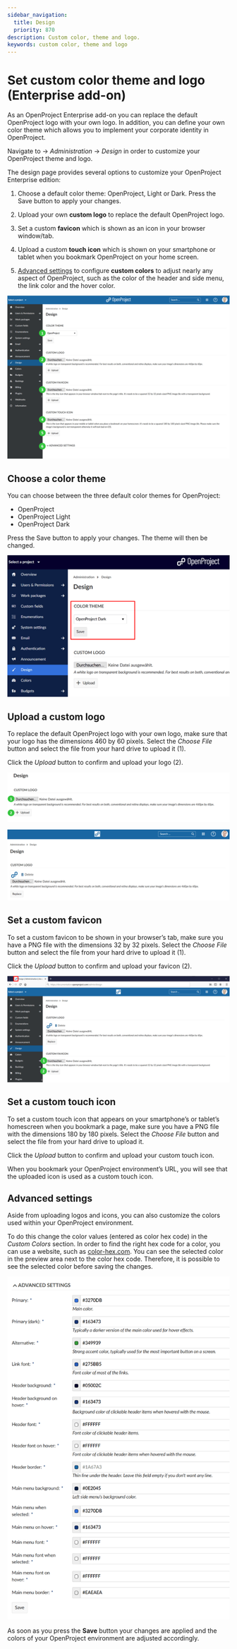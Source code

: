 ```yaml
---
sidebar_navigation:
  title: Design
  priority: 870
description: Custom color, theme and logo.
keywords: custom color, theme and logo
---
```

# Set custom color theme and logo (Enterprise add-on)

As an OpenProject Enterprise add-on you can replace the default  OpenProject logo with your own logo. In addition, you can define your own color theme which allows you to implement your corporate identity in OpenProject.

Navigate to -> *Administration* -> *Design* in order to customize your OpenProject theme and logo.

The design page provides several options to customize your OpenProject Enterprise edition:

1. Choose a default color theme: OpenProject, Light or Dark. Press the Save button to apply your changes.

2. Upload your own **custom logo** to replace the default OpenProject logo.

3. Set a custom **favicon** which is shown as an icon in your browser window/tab.
4. Upload a custom **touch icon** which is shown on your smartphone or tablet when you bookmark OpenProject on your home screen.
5. [Advanced settings](#advanced-settings) to configure **custom colors** to adjust nearly any aspect of OpenProject, such  as the color of the header and side menu, the link color and the hover color.

![System-admin-guide_design](System-admin-guide_design.png)

## Choose a color theme

You can choose between the three default color themes for OpenProject:

* OpenProject 
* OpenProject Light
* OpenProject Dark

Press the Save button to apply your changes. The theme will then be changed.

![System-admin-guide_color-theme](System-admin-guide_color-theme.png)



## Upload a custom logo

To replace the default OpenProject logo with your own logo, make sure that your logo has the dimensions 460 by 60 pixels. Select the *Choose File* button and select the file from your hard drive to upload it (1).

Click the *Upload* button to confirm and upload your logo (2).

![Sys-admin-design-upload-logo](Sys-admin-design-upload-logo.png)

![upload logo](image-20200121143402479.png)

## Set a custom favicon

To set a custom favicon to be shown in your browser’s tab, make sure  you have a PNG file with the dimensions 32 by 32 pixels. Select the *Choose File* button and select the file from your hard drive to upload it (1).

Click the *Upload* button to confirm and upload your favicon (2).

![Sys-admin-design-favicon](Sys-admin-design-favicon-1579613889024.png)

## Set a custom touch icon

To set a custom touch icon that appears on your smartphone’s or  tablet’s homescreen when you bookmark a page, make sure you have a PNG  file with the dimensions 180 by 180 pixels. Select the *Choose File* button and select the file from your hard drive to upload it.

Click the *Upload* button to confirm and upload your custom touch icon.

When you bookmark your OpenProject environment’s URL, you will see that the uploaded icon is used as a custom touch icon.

## Advanced settings

Aside from uploading logos and icons, you can also customize the colors used within your OpenProject environment. 

To do this change the color values (entered as color hex code) in the *Custom Colors* section. In order to find the right hex code for a color, you can use a website, such as [color-hex.com](https://www.color-hex.com/).
 You can see the selected color in the preview area next to the color hex code. Therefore, it is possible to see the selected color before saving the changes.

![Advanced settings colors](image-20200211140615090.png)

As soon as you press the **Save** button your changes are applied and the colors of your OpenProject environment are adjusted accordingly.

